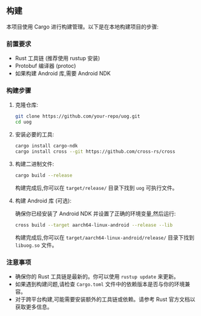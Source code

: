 ## 构建

本项目使用 Cargo 进行构建管理。以下是在本地构建项目的步骤:

### 前置要求

- Rust 工具链 (推荐使用 rustup 安装)
- Protobuf 编译器 (protoc)
- 如果构建 Android 库,需要 Android NDK

### 构建步骤

1. 克隆仓库:

   ```bash
   git clone https://github.com/your-repo/uog.git
   cd uog
   ```

2. 安装必要的工具:

   ```bash
   cargo install cargo-ndk
   cargo install cross --git https://github.com/cross-rs/cross
   ```

3. 构建二进制文件:

   ```bash
   cargo build --release
   ```

   构建完成后,你可以在 `target/release/` 目录下找到 `uog` 可执行文件。

4. 构建 Android 库 (可选):

   确保你已经安装了 Android NDK 并设置了正确的环境变量,然后运行:

   ```bash
   cross build --target aarch64-linux-android --release --lib
   ```

   构建完成后,你可以在 `target/aarch64-linux-android/release/` 目录下找到 `libuog.so` 文件。

### 注意事项

- 确保你的 Rust 工具链是最新的。你可以使用 `rustup update` 来更新。
- 如果遇到构建问题,请检查 `Cargo.toml` 文件中的依赖版本是否与你的环境兼容。
- 对于跨平台构建,可能需要安装额外的工具链或依赖。请参考 Rust 官方文档以获取更多信息。
